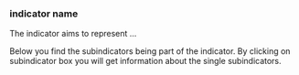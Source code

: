 ### indicator name
The indicator aims to represent ...

Below you find the subindicators being part of the indicator. By clicking on subindicator box you will get information about the single subindicators.